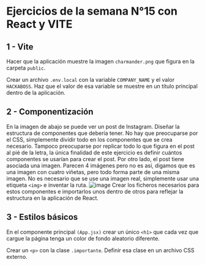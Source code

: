 # Ejercicios de la semana N°15 con React y VITE

## 1 - Vite
Hacer que la aplicación muestre la imagen `charmander.png` que figura en la carpeta `public`.   

Crear un archivo `.env.local` con la variable `COMPANY_NAME` y el valor `HACKABOSS`. Haz que el valor de esa variable se muestre en un título principal dentro de la aplicación.

## 2 - Componentización
En la imagen de abajo se puede ver un post de Instagram. Diseñar la estructura de componentes que debería tener.
No hay que preocuparse por el CSS, simplemente dividir todo en los componentes que se crea necesario.
Tampoco preocuparse por replicar todo lo que figura en el post al pié de la letra, 
la única finalidad de este ejercicio es definir cuántos componentes se usarían para crear el post.
Por otro lado, el post tiene asociada una imagen. Parecen 4 imágenes pero no es así, digamos que es una imagen con cuatro viñetas,
pero todo forma parte de una misma imagen. No es necesario que se use una imagen real, simplemente usar una etiqueta `<img>` e 
inventar la ruta.
![image](https://github.com/GustavoBozzano/Ejercicios-Extras-Semanales/assets/144045426/5a1ddecb-7dc0-4f45-88e2-0b68ba34981e)
Crear los ficheros necesarios para estos componentes e importarlos unos dentro de otros para reflejar la estructura en la aplicación de React.

## 3 - Estilos básicos
En el componente principal `(App.jsx)` crear un único `<h1>` que cada vez que cargue la página tenga un color de fondo aleatorio diferente.

Crear un `<p>` con la clase `.importante`. Definir esa clase en un archivo CSS externo.
